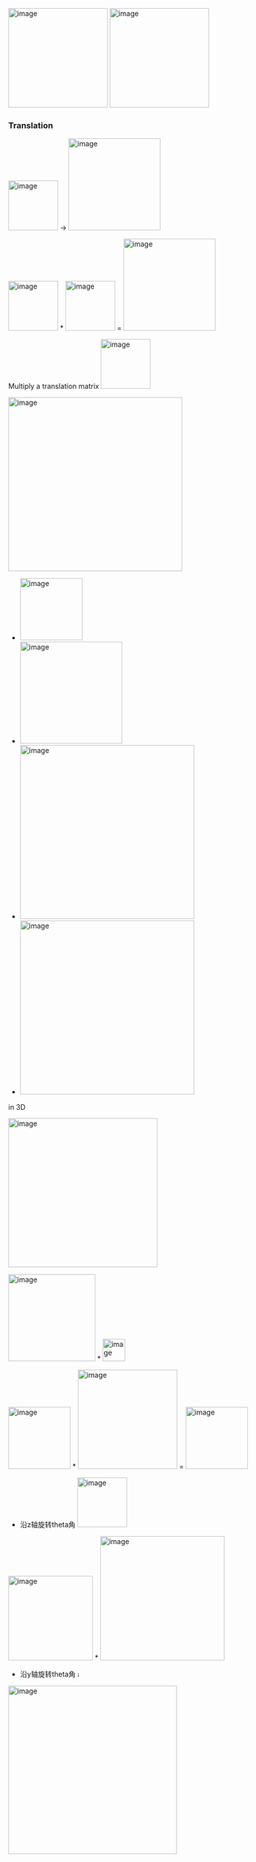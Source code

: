 <img width="200" alt="image" src="https://user-images.githubusercontent.com/31954987/221908303-4c42e26d-dfd7-4ce8-8038-f861eec69a4c.png">

<img width="200" alt="image" src="https://user-images.githubusercontent.com/31954987/221907759-9e8eb145-b5bd-48d3-a741-8162a91aa386.png">

### Translation

<img width="100" alt="image" src="https://user-images.githubusercontent.com/31954987/222069519-0edc3af8-9f58-44e7-a33b-1c0c48aa7aa7.png"> -> <img width="185" alt="image" src="https://user-images.githubusercontent.com/31954987/222071962-0c3a8ab3-739e-465a-9b76-3ebd2f08b4c2.png">


<img width="100" alt="image" src="https://user-images.githubusercontent.com/31954987/222069519-0edc3af8-9f58-44e7-a33b-1c0c48aa7aa7.png"> * <img width="100" alt="image" src="https://user-images.githubusercontent.com/31954987/222070181-1b00f855-ab4a-4a77-be1c-b6937e2755af.png"> = <img width="185" alt="image" src="https://user-images.githubusercontent.com/31954987/222071962-0c3a8ab3-739e-465a-9b76-3ebd2f08b4c2.png">

Multiply a translation matrix <img width="100" alt="image" src="https://user-images.githubusercontent.com/31954987/222070181-1b00f855-ab4a-4a77-be1c-b6937e2755af.png">


<img width="350" alt="image" src="https://user-images.githubusercontent.com/31954987/222343509-c663c96e-ce6d-44c3-9b06-996d8eec7131.png">

- <img width="125" alt="image" src="https://user-images.githubusercontent.com/31954987/222359368-178a601b-dfdf-4fd6-adbc-ca8ef058dc41.png">

- <img width="205" alt="image" src="https://user-images.githubusercontent.com/31954987/222359782-9dbf8de1-3d41-42f8-a114-d9e574b27100.png">

- <img width="350" alt="image" src="https://user-images.githubusercontent.com/31954987/222362528-cf8e0501-dc59-45f3-8df1-fe1bdffa8125.png">

- <img width="350" alt="image" src="https://user-images.githubusercontent.com/31954987/222365564-31f76d99-a26f-4520-af79-41ca28f8faa8.png">

in 3D

<img width="300" alt="image" src="https://user-images.githubusercontent.com/31954987/222369003-c3a4a738-06a4-41ca-a7f9-51f9a6f77642.png">

<img width="175" alt="image" src="https://user-images.githubusercontent.com/31954987/222371004-dabf7985-8c57-420e-8a7a-0732c6490c4b.png"> * <img width="45" alt="image" src="https://user-images.githubusercontent.com/31954987/222374049-9ea4398b-67de-41e8-a926-7b5575d8a1ed.png">

<img width="125" alt="image" src="https://user-images.githubusercontent.com/31954987/222410421-a839c36c-cccc-4588-954d-2360778cc5f7.png"> * <img width="200" alt="image" src="https://user-images.githubusercontent.com/31954987/222411082-52522d68-9101-460b-929c-797703c039da.png"> = <img width="125" alt="image" src="https://user-images.githubusercontent.com/31954987/222411651-c0a15b3e-29c4-467e-97b5-f918aecc3c29.png">

- 沿z轴旋转theta角 <img width="100" alt="image" src="https://user-images.githubusercontent.com/31954987/222416167-23600397-5c07-4e78-911d-43d7c1e93496.png">

<img width="170" alt="image" src="https://user-images.githubusercontent.com/31954987/222413475-776fa03b-b2a4-4369-b858-b977b9691d5b.png"> * <img width="250" alt="image" src="https://user-images.githubusercontent.com/31954987/222414431-ec5f7012-7972-4bbd-aed3-517a8bd03f34.png"> 

- 沿y轴旋转theta角 <img width="10" alt="image" src="https://user-images.githubusercontent.com/31954987/222418977-70f99d00-37e9-4925-9820-6ca2810c0616.png">
<img width="339" alt="image" src="https://user-images.githubusercontent.com/31954987/222420302-c6960e08-6c0c-4a92-9537-c1d773cdab2b.png">
